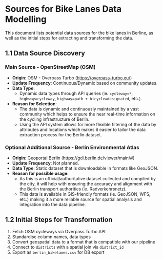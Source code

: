 # Sources for Bike Lanes Data Modelling

This document lists potential data sources for the bike lanes in Berline, as well as the initial steps for extracting and transforming the data. 

## 1.1 Data Source Discovery 
### Main Source - OpenStreetMap (OSM)

- **Origin**: OSM - Overpass Turbo (https://overpass-turbo.eu/)
- **Update Frequency**: Continuous/Dynamic based on community updates.
- **Data Type**:
   - Dynamic data types through API queries (ie. `cycleway=*`, `highway=cycleway`, `highway=path + bicycle=designated`, etc.).
- **Reason for Selection**:
  - The data is dynamic and continuously maintained by a vast community which helps to ensure the near real-time information on the cycling infrastructure of Berlin.
  - Using the API system allows for more flexible filtering of the data by attributes and locations which makes it easier to tailor the data extraction process for the Berlin dataset.

### Optional Additional Source - Berlin Environmental Atlas

- **Origin**: Geoportal Berlin (https://gdi.berlin.de/viewer/main/#)
- **Update Frequency**: Not planned.
- **Data Type**: Static dataset that is downloadable in formats like GeoJSON.
- **Reason for possible usage**:
     - As this is an official/authoritative dataset collected and compiled by the city, it will help with ensuring the accuracy and alignment with the Berlin transport authorities (ie. Radverkehrsnetz).
     - This data is available in GIS-friendly formats (ie. GeoJSON, WFS, etc.) making it a more reliable source for spatial analysis and integration into the data pipeline.   

## 1.2 Initial Steps for Transformation
1. Fetch OSM cycleways via Overpass Turbo API
2. Standardise column names, data types
3. Convert geospatial data to a format that is compatible with our pipeline
4. Connect to `districts` with a spatial join via `district_id`
5. Export as `berlin_bikelanes.csv` for DB export
